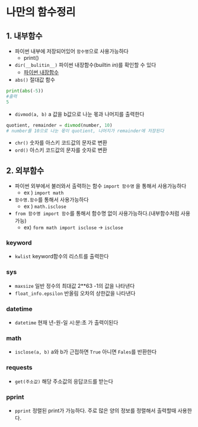 # 나만의 함수정리

## 1. 내부함수

 - 파이썬 내부에 저장되어있어 `함수명`으로 사용가능하다
   	- print()
- `dir(__bulitin__)` 파이썬 내장함수(builtin _in_)를 확인할 수 있다
    - [파이썬 내장함수](https://docs.python.org/ko/3/library/functions.html)
- `abs()` 절대값 함수

```python
print(abs(-5))
#출력
5
```

- `divmod(a, b)` a 값을 b값으로 나눈 몫과 나머지를 출력한다

```python
quotient, remainder = divmod(number, 10) 
# number를 10으로 나눈 몫이 quotient, 나머지가 remainder에 저장된다
```

- `chr()` 숫자를 아스키 코드값의 문자로 변환
- `ord()` 아스키 코드값의 문자를 숫자로 변환

## 2. 외부함수

 - 파이썬 외부에서 불러와서 출력하는 함수 `import 함수명` 을 통해서 사용가능하다 
   	- ex ) `import math`
 - `함수명.함수`를 통해서 사용가능하다
   	- ex ) `math.isclose`
 - `from 함수명 import 함수`를 통해서 함수명 없이 사용가능하다.(내부함수처럼 사용가능)
   	- ex) `form math import isclose` -> `isclose`

### keyword

- `kwlist`  keyword함수의 리스트를 출력한다

### sys

- `maxsize`  일반 정수의 최대값 2**63 -1의 값을 나타낸다
- `float_info.epsilon` 반올림 오차의 상한값을 나타낸다

### datetime

 - `datetime` 현재 년-원-일 시:분:초 가 출력이된다

### math

- `isclose(a, b)` a와 b가 근접하면 `True` 아니면 `Fales`를 반환한다

### requests

- `get(주소값)` 해당 주소값의 응답코드를 받는다  

### pprint

- `pprint`  정렬된 print가 가능하다. 주로 많은 양의 정보를 정렬해서 출력할때 사용한다.

